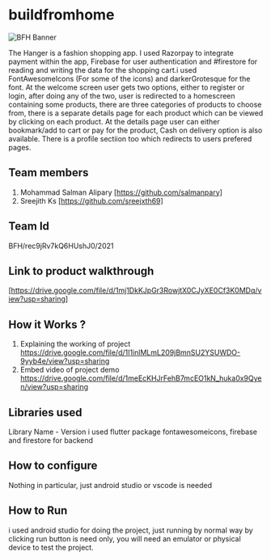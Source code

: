 # buildfromhome
![BFH Banner](https://trello-attachments.s3.amazonaws.com/542e9c6316504d5797afbfb9/542e9c6316504d5797afbfc1/39dee8d993841943b5723510ce663233/Frame_19.png)

The Hanger is a fashion shopping app. I used Razorpay to integrate payment within the app, Firebase for user authentication and #firestore for reading and writing the data for the shopping cart.i used FontAwesomeIcons (For some of the icons) and darkerGrotesque for the font. At the welcome screen user gets two options, either to register or login, after doing any of the two, user is redirected to a homescreen containing some products, there are three categories of products to choose from, there is a separate details page for each product which can be viewed by clicking on each product. At the details page user can either bookmark/add to cart or pay for the product, Cash on delivery option is also available. There is a profile sectiion too which redirects to users prefered pages.

## Team members
1. Mohammad Salman Alipary [https://github.com/salmanpary]
2. Sreejith Ks [https://github.com/sreejxth69]
## Team Id
BFH/rec9jRv7kQ6HUshJ0/2021

## Link to product walkthrough
[https://drive.google.com/file/d/1mj1DkKJpGr3RowjtX0CJyXE0Cf3K0MDq/view?usp=sharing]
## How it Works ?
1. Explaining the working of project https://drive.google.com/file/d/1I1inlMLmL209jBmnSU2YSUWDO-9yyb4e/view?usp=sharing
2. Embed video of project demo https://drive.google.com/file/d/1meEcKHJrFehB7mcEO1kN_huka0x9Qyen/view?usp=sharing
## Libraries used
Library Name - Version
i used flutter package fontawesomeicons, firebase and firestore for backend
## How to configure
Nothing in particular, just android studio or vscode is needed
## How to Run
i used android studio for doing the project, just running by normal way by clicking run button is need only, you will need an emulator or physical device to test the project.
